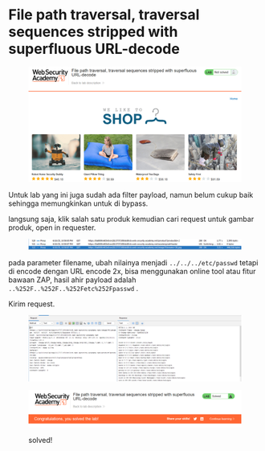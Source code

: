 # File path traversal, traversal sequences stripped with superfluous URL-decode

<figure><img src="../../../.gitbook/assets/image (12).png" alt=""><figcaption></figcaption></figure>

Untuk lab yang ini juga sudah ada filter payload, namun belum cukup baik sehingga memungkinkan untuk di bypass.

langsung saja, klik salah satu produk kemudian cari request untuk gambar produk, open in requester.

<figure><img src="../../../.gitbook/assets/image (14).png" alt=""><figcaption></figcaption></figure>

pada parameter filename, ubah nilainya menjadi `../../../etc/passwd` tetapi di encode dengan URL encode 2x, bisa menggunakan online tool atau fitur bawaan ZAP, hasil ahir payload adalah `..%252F..%252F..%252Fetc%252Fpasswd` .

Kirim request.

<figure><img src="../../../.gitbook/assets/image (15).png" alt=""><figcaption></figcaption></figure>

<figure><img src="../../../.gitbook/assets/image (16).png" alt=""><figcaption><p>solved!</p></figcaption></figure>
